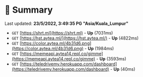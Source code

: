 # 📖 Summary
Last updated: **23/5/2022, 3:49:35 PG "Asia/Kuala_Lumpur"**

- `GET` [https://shrt.ml](https://shrt.ml) - **Up** (7031ms)
- `GET` [https://hst.aytea.ml/](https://hst.aytea.ml/) - **Up** (4822ms)
- `GET` [https://color.aytea.ml/4b31d6.png](https://color.aytea.ml/4b31d6.png) - **Up** (1984ms)
- `GET` [https://memeapi.aytea14.repl.co/gimme](https://memeapi.aytea14.repl.co/gimme) - **Up** (3593ms)
- `GET` [https://teledrivemy.herokuapp.com/dashboard](https://teledrivemy.herokuapp.com/dashboard) - **Up** (40ms)
